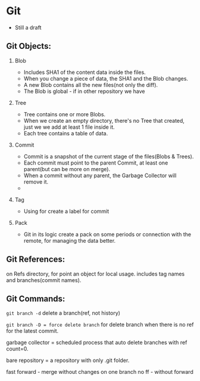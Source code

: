 # Git

* Still a draft

## Git Objects:

1. Blob 

	- Includes SHA1 of the content data inside the files.
	- When you change a piece of data, the SHA1 and the Blob changes.
	- A new Blob contains all the new files(not only the diff).
	- The Blob is  global - if in other repository we have 

2. Tree
	- Tree contains one or more Blobs.
	- When we create an empty directory, there's no Tree that created, just we we add at least 1 file inside it.
	- Each tree contains a table of data.

3. Commit
	- Commit is a snapshot of the current stage of the files(Blobs & Trees).
	- Each commit must point to the parent Commit, at least one parent(but can be more on merge).
	- When a commit without any parent, the Garbage Collector will remove it.
	- 
4. Tag
	- Using for create a label for commit

5. Pack
	- Git in its logic create a pack on some periods or connection with the remote, for managing the data better.

## Git References:

on Refs directory, for point an object for local usage.
includes tag names and branches(commit names).


## Git Commands:

```git branch -d```
delete a branch(ref, not history)

```git branch -D = force delete branch```
for delete branch when there is no ref for the latest commit.



garbage collector = scheduled process that auto delete branches with ref count=0.

bare repository = a repository with only .git folder.

fast forward - merge without changes on one branch
no ff - without forward

